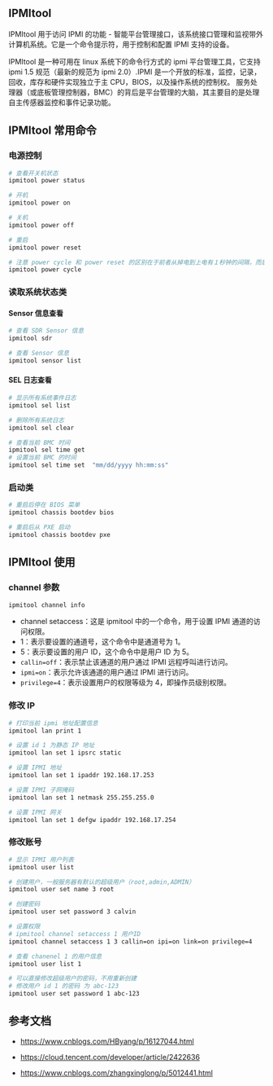 ## IPMItool

IPMItool 用于访问 IPMI 的功能 - 智能平台管理接口，该系统接口管理和监视带外计算机系统。它是一个命令提示符，用于控制和配置 IPMI 支持的设备。

IPMItool 是一种可用在 linux 系统下的命令行方式的 ipmi 平台管理工具，它支持 ipmi 1.5 规范（最新的规范为 ipmi 2.0）.IPMI 是一个开放的标准，监控，记录，回收，库存和硬件实现独立于主 CPU，BIOS，以及操作系统的控制权。 服务处理器（或底板管理控制器，BMC）的背后是平台管理的大脑，其主要目的是处理自主传感器监控和事件记录功能。

## IPMItool 常用命令

### 电源控制

```bash
# 查看开关机状态
ipmitool power status

# 开机
ipmitool power on

# 关机
ipmitool power off

# 重启
ipmitool power reset

# 注意 power cycle 和 power reset 的区别在于前者从掉电到上电有１秒钟的间隔，而后者是很快上电)
ipmitool power cycle
```

### 读取系统状态类

#### Sensor 信息查看

```bash
# 查看 SDR Sensor 信息
ipmitool sdr

# 查看 Sensor 信息
ipmitool sensor list
```

#### SEL 日志查看

```bash
# 显示所有系统事件日志
ipmitool sel list

# 删除所有系统日志
ipmitool sel clear

# 查看当前 BMC 时间
ipmitool sel time get
# 设置当前 BMC 的时间
ipmitool sel time set  "mm/dd/yyyy hh:mm:ss"
```

### 启动类

```bash
# 重启后停在 BIOS 菜单
ipmitool chassis bootdev bios

# 重启后从 PXE 启动
ipmitool chassis bootdev pxe
```

## IPMItool 使用

### channel 参数

```bash
ipmitool channel info
```

- channel setaccess：这是 ipmitool 中的一个命令，用于设置 IPMI 通道的访问权限。
- 1：表示要设置的通道号，这个命令中是通道号为 1。
- 5：表示要设置的用户 ID，这个命令中是用户 ID 为 5。
- `callin=off`：表示禁止该通道的用户通过 IPMI 远程呼叫进行访问。
- `ipmi=on`：表示允许该通道的用户通过 IPMI 进行访问。
- `privilege=4`：表示设置用户的权限等级为 4，即操作员级别权限。

### 修改 IP

```bash
# 打印当前 ipmi 地址配置信息
ipmitool lan print 1

# 设置 id 1 为静态 IP 地址
ipmitool lan set 1 ipsrc static

# 设置 IPMI 地址
ipmitool lan set 1 ipaddr 192.168.17.253

# 设置 IPMI 子网掩码
ipmitool lan set 1 netmask 255.255.255.0

# 设置 IPMI 网关
ipmitool lan set 1 defgw ipaddr 192.168.17.254
```

### 修改账号

```bash
# 显示 IPMI 用户列表
ipmitool user list

# 创建用户，一般服务器有默认的超级用户（root,admin,ADMIN）
ipmitool user set name 3 root

# 创建密码
ipmitool user set password 3 calvin

# 设置权限
# ipmitool channel setaccess 1 用户ID
ipmitool channel setaccess 1 3 callin=on ipi=on link=on privilege=4

# 查看 chanenel 1 的用户信息
ipmitool user list 1

# 可以直接修改超级用户的密码，不用重新创建
# 修改用户 id 1 的密码 为 abc-123
ipmitool user set password 1 abc-123
```

## 参考文档

- <https://www.cnblogs.com/HByang/p/16127044.html>
- <https://cloud.tencent.com/developer/article/2422636>

- <https://www.cnblogs.com/zhangxinglong/p/5012441.html>
